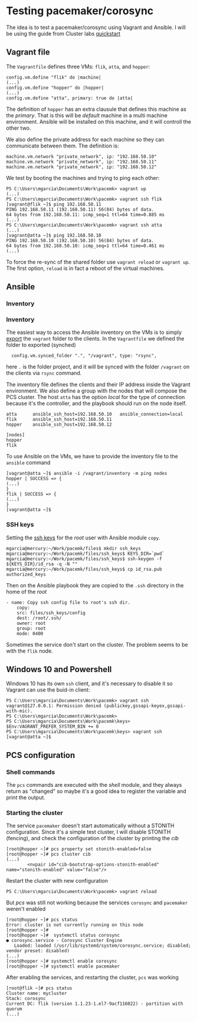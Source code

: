 # Testing pacemaker/corosync

The idea is to test a pacemaker/corosync using Vagrant and Ansible. I will be using the guide from Cluster labs [quickstart](https://clusterlabs.org/quickstart-redhat.html)

## Vagrant file

The `Vagrantfile` defines three VMs: `flik`, `atta`, and `hopper`:

    config.vm.define "flik" do |machine|
    (...)
    config.vm.define "hopper" do |hopper|
    (...)
    config.vm.define "atta", primary: true do |atta|

The definition of `hopper` has an extra clausule that defines this machine as the *primary*. That is this will be *default* machine in a multi machine environment. Ansible will be installed on this machine, and it will controll the other two.

We also define the private address for each machine so they can communicate between them. The definition is:

    machine.vm.network "private_network", ip: "192.168.50.10"
    machine.vm.network "private_network", ip: "192.168.50.11"
    machine.vm.network "private_network", ip: "192.168.50.12"

We test by booting the machines and trying to ping each other:

    PS C:\Users\mgarcia\Documents\Work\pacemk> vagrant up
    (...)
    PS C:\Users\mgarcia\Documents\Work\pacemk> vagrant ssh flik
    [vagrant@flik ~]$ ping 192.168.50.11
    PING 192.168.50.11 (192.168.50.11) 56(84) bytes of data.
    64 bytes from 192.168.50.11: icmp_seq=1 ttl=64 time=0.885 ms
    (...)
    PS C:\Users\mgarcia\Documents\Work\pacemk> vagrant ssh atta
    (...)
    [vagrant@atta ~]$ ping 192.168.50.10
    PING 192.168.50.10 (192.168.50.10) 56(84) bytes of data.
    64 bytes from 192.168.50.10: icmp_seq=1 ttl=64 time=0.461 ms
    (...)

To force the re-sync of the shared folder use `vagrant reload` or `vagrant up`. The first option, `reload` is in fact a reboot of the virtual machines.

## Ansible

### Inventory

### Inventory

The easiest way to access the Ansible inventory on the VMs is to simply [export](https://www.vagrantup.com/docs/synced-folders/basic_usage) the `vagrant` folder to the clients. In the `Vagrantfile` we defined the folder to exported (synched)

```
  config.vm.synced_folder ".", "/vagrant", type: "rsync",
```
here `.` is the folder project, and it will be synced with the folder `/vagrant` on the clients via `rsync` command.

The inventory file defines the clients and their IP address inside the Vagrant environment. We also define a group with the nodes that will compose the PCS cluster. The host `atta` has the option _local_ for the type of connection because it's the controller, and the playbook should run on the node itself.

```
atta      ansible_ssh_host=192.168.50.10   ansible_connection=local
flik      ansible_ssh_host=192.168.50.11
hopper    ansible_ssh_host=192.168.50.12

[nodes]
hopper
flik
```

To use Ansible on the VMs, we have to provide the inventory file to the `ansible` command

```
[vagrant@atta ~]$ ansible -i /vagrant/inventory -m ping nodes
hopper | SUCCESS => {
(...)
}
flik | SUCCESS => {
(...)
}
[vagrant@atta ~]$
```

### SSH keys

Setting the [ssh keys](https://www.rittmanmead.com/blog/2014/12/linux-cluster-sysadmin-ssh-keys/) for the _root_ user with Ansible module `copy`.

    mgarcia@mercury:~/Work/pacemk/files$ mkdir ssh_keys  
    mgarcia@mercury:~/Work/pacemk/files/ssh_keys$ KEYS_DIR=`pwd`
    mgarcia@mercury:~/Work/pacemk/files/ssh_keys$ ssh-keygen -f ${KEYS_DIR}/id_rsa -q -N ""
    mgarcia@mercury:~/Work/pacemk/files/ssh_keys$ cp id_rsa.pub authorized_keys

Then on the Ansible playbook they are copied to the `.ssh` directory in the home of the _root_

    - name: Copy ssh config file to root's ssh dir.
        copy:
        src: files/ssh_keys/config
        dest: /root/.ssh/
        owner: root
        group: root
        mode: 0400

Sometimes the service don't start on the cluster. The problem seems to be with the `flik` node.

## Windows 10 and Powershell

Windows 10 has its own `ssh` client, and it's necessary to disable it so Vagrant can use the buid-in client:

```
PS C:\Users\mgarcia\Documents\Work\pacemk> vagrant ssh
vagrant@127.0.0.1: Permission denied (publickey,gssapi-keyex,gssapi-with-mic).
PS C:\Users\mgarcia\Documents\Work\pacemk>
PS C:\Users\mgarcia\Documents\Work\pacemk\keys> $Env:VAGRANT_PREFER_SYSTEM_BIN += 0
PS C:\Users\mgarcia\Documents\Work\pacemk\keys> vagrant ssh
[vagrant@atta ~]$
```

## PCS configuration

### Shell commands

The `pcs` commands are executed with the _shell_ module, and they always return as "changed" so maybe it's a good idea to register the variable and print the output.

### Starting the cluster

The service `pacemaker` doesn't start automatically without a STONITH configuration. Since it's a simple test cluster, I will disable STONITH (fencing), and check the configuration of the cluster by printing the _cib_

```
[root@hopper ~]# pcs property set stonith-enabled=false
[root@hopper ~]# pcs cluster cib
(...)
        <nvpair id="cib-bootstrap-options-stonith-enabled" name="stonith-enabled" value="false"/>
```

Restart the cluster with new configuration

```
PS C:\Users\mgarcia\Documents\Work\pacemk> vagrant reload
```

But _pcs_ was still not working because the services `corosync` and `pacemaker` weren't enabled

```
[root@hopper ~]# pcs status
Error: cluster is not currently running on this node
[root@hopper ~]#
[root@hopper ~]#  systemctl status corosync
● corosync.service - Corosync Cluster Engine
   Loaded: loaded (/usr/lib/systemd/system/corosync.service; disabled; vendor preset: disabled)
(...)
[root@hopper ~]# systemctl enable corosync
[root@hopper ~]# systemctl enable pacemaker
```

After enabling the services, and restarting the cluster, `pcs` was working

```
[root@flik ~]# pcs status
Cluster name: mycluster
Stack: corosync
Current DC: flik (version 1.1.23-1.el7-9acf116022) - partition with quorum
(...)
```

